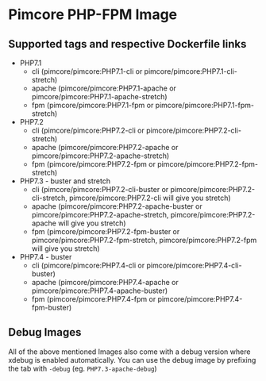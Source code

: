# Pimcore PHP-FPM Image

## Supported tags and respective Dockerfile links
 - PHP7.1
    - cli (pimcore/pimcore:PHP7.1-cli or pimcore/pimcore:PHP7.1-cli-stretch)
    - apache (pimcore/pimcore:PHP7.1-apache or pimcore/pimcore:PHP7.1-apache-stretch)
    - fpm (pimcore/pimcore:PHP7.1-fpm or pimcore/pimcore:PHP7.1-fpm-stretch)
 - PHP7.2
    - cli (pimcore/pimcore:PHP7.2-cli or pimcore/pimcore:PHP7.2-cli-stretch)
    - apache (pimcore/pimcore:PHP7.2-apache or pimcore/pimcore:PHP7.2-apache-stretch)
    - fpm (pimcore/pimcore:PHP7.2-fpm or pimcore/pimcore:PHP7.2-fpm-stretch)
 - PHP7.3 - buster and stretch
    - cli (pimcore/pimcore:PHP7.2-cli-buster or pimcore/pimcore:PHP7.2-cli-stretch, pimcore/pimcore:PHP7.2-cli will give you stretch)
    - apache (pimcore/pimcore:PHP7.2-apache-buster or pimcore/pimcore:PHP7.2-apache-stretch, pimcore/pimcore:PHP7.2-apache will give you stretch)
    - fpm (pimcore/pimcore:PHP7.2-fpm-buster or pimcore/pimcore:PHP7.2-fpm-stretch, pimcore/pimcore:PHP7.2-fpm will give you stretch)
 - PHP7.4 - buster
    - cli (pimcore/pimcore:PHP7.4-cli or pimcore/pimcore:PHP7.4-cli-buster)
    - apache (pimcore/pimcore:PHP7.4-apache or pimcore/pimcore:PHP7.4-apache-buster)
    - fpm (pimcore/pimcore:PHP7.4-fpm or pimcore/pimcore:PHP7.4-fpm-buster)

## Debug Images
All of the above mentioned Images also come with a debug version where xdebug is enabled automatically. You can use the debug image by prefixing the tab with `-debug` (eg. `PHP7.3-apache-debug`)
